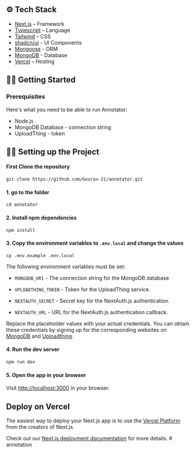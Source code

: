 ## ⚙️ Tech Stack

- [Next.js](https://nextjs.org/) – Framework
- [Typescript](https://www.typescriptlang.org/) – Language
- [Tailwind](https://tailwindcss.com/) – CSS
- [shadcn/ui](https://ui.shadcn.com) - UI Components
- [Mongoose](https://mongoosejs.com/) - ORM
- [MongoDB](https://www.mongodb.com/) - Database
- [Vercel](https://vercel.com/) – Hosting

## 👨‍💻 Getting Started

### Prerequisites

Here's what you need to be able to run Annotator:

- Node.js 
- MongoDB Database - connection string
- UploadThing - token



## 💁‍♂️ Setting up the Project

#### First Clone the repository

```shell
git clone https://github.com/Gourav-21/annotator.git

```



#### 1. go to the folder

```shell
cd annotator
```


#### 2. Install npm dependencies

```shell
npm install
```

#### 3. Copy the environment variables to `.env.local` and change the values

```shell
cp .env.example .env.local
```

The following environment variables must be set:
- `MONGODB_URI` - The connection string for the MongoDB database
- `UPLOADTHING_TOKEN` - Token for the UploadThing service.

- `NEXTAUTH_SECRET` - Secret key for the NextAuth.js authentication.
- `NEXTAUTH_URL` - URL for the NextAuth.js authentication callback.

Replace the placeholder values with your actual credentials. You can obtain these credentials by signing up for the corresponding websites on [MongoDB](https://www.mongodb.com/) and [Uploadthing](https://uploadthing.com/). 



#### 4. Run the dev server

```shell
npm run dev
```

#### 5. Open the app in your browser

Visit [http://localhost:3000](http://localhost:3000) in your browser.


## Deploy on Vercel

The easiest way to deploy your Next.js app is to use the [Vercel Platform](https://vercel.com/new?utm_medium=default-template&filter=next.js&utm_source=create-next-app&utm_campaign=create-next-app-readme) from the creators of Next.js.

Check out our [Next.js deployment documentation](https://nextjs.org/docs/app/building-your-application/deploying) for more details.
#   a n n o t a t i o n  
 